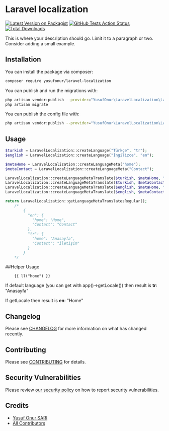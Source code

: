# Laravel localization

[![Latest Version on Packagist](https://img.shields.io/packagist/v/yusufonur/laravel-localization.svg?style=flat-square)](https://packagist.org/packages/yusufonur/laravel-localization)
[![GitHub Tests Action Status](https://img.shields.io/github/workflow/status/yusufonur/laravel-localization/run-tests?label=tests)](https://github.com/yusufonur/laravel-localization/actions?query=workflow%3Arun-tests+branch%3Amaster)
[![Total Downloads](https://img.shields.io/packagist/dt/yusufonur/laravel-localization.svg?style=flat-square)](https://packagist.org/packages/yusufonur/laravel-localization)


This is where your description should go. Limit it to a paragraph or two. Consider adding a small example.


## Installation

You can install the package via composer:

```bash
composer require yusufonur/laravel-localization
```

You can publish and run the migrations with:

```bash
php artisan vendor:publish --provider="YusufOnur\LaravelLocalization\LaravelLocalizationServiceProvider" --tag="migrations"
php artisan migrate
```

You can publish the config file with:
```bash
php artisan vendor:publish --provider="YusufOnur\LaravelLocalization\LaravelLocalizationServiceProvider" --tag="config"
```



## Usage

``` php
$turkish = LaravelLocalization::createLanguage("Türkçe", "tr");
$english = LaravelLocalization::createLanguage("İngilizce", "en");

$metaHome = LaravelLocalization::createLanguageMeta("home");
$metaContact = LaravelLocalization::createLanguageMeta("Contact");

LaravelLocalization::createLanguageMetaTranslate($turkish, $metaHome, "Anasayfa");
LaravelLocalization::createLanguageMetaTranslate($turkish, $metaContact, "İletişim");
LaravelLocalization::createLanguageMetaTranslate($english, $metaHome, "Home");
LaravelLocalization::createLanguageMetaTranslate($english, $metaContact, "Contact");

return LaravelLocalization::getLanguageMetaTranslatesRegular();
    /*
        {
          "en": {
            "home": "Home",
            "Contact": "Contact"
          },
          "tr": {
            "home": "Anasayfa",
            "Contact": "İletişim"
          }
        }
    */
```

##Helper Usage
```
    {{ ll("home") }} 
```
If default language (you can get with app()->getLocale()) then result is **tr**: "Anasayfa"

If getLocale then result is **en**: "Home"

## Changelog

Please see [CHANGELOG](CHANGELOG.md) for more information on what has changed recently.

## Contributing

Please see [CONTRIBUTING](.github/CONTRIBUTING.md) for details.

## Security Vulnerabilities

Please review [our security policy](../../security/policy) on how to report security vulnerabilities.

## Credits

- [Yusuf Onur SARI](https://github.com/yusufonur)
- [All Contributors](../../contributors)

